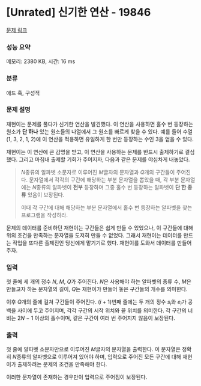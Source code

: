 # [Unrated] 신기한 연산 - 19846 

[문제 링크](https://www.acmicpc.net/problem/19846) 

### 성능 요약

메모리: 2380 KB, 시간: 16 ms

### 분류

애드 혹, 구성적

### 문제 설명

<p>재현이는 문제를 풀다가 신기한 연산을 발견했다. 이 연산을 사용하면 홀수 번 등장하는 원소가 <strong>단 하나</strong> 있는 원소들의 나열에서 그 원소를 빠르게 찾을 수 있다. 예를 들어 수열 (1, 3, 2, 1, 2)에 이 연산을 적용하면 유일하게 한 번만 등장하는 수인 3을 얻을 수 있다.</p>

<p>재현이는 이 연산에 큰 감명을 받고, 이 연산을 사용하는 문제를 반드시 출제하기로 결심했다. 그리고 마침내 출제할 기회가 주어지자, 다음과 같은 문제를 야심차게 내놓았다.</p>

<blockquote>
<p><em>N</em>종류의 알파벳 소문자로 이루어진 <em>M</em>글자의 문자열과 <em>Q</em>개의 구간들이 주어진다. 문자열에서 각각의 구간에 해당하는 부분 문자열을 뽑았을 때, 각 부분 문자열에는 <em>N</em>종류의 알파벳이 <strong>전부</strong> 등장하며 그중 홀수 번 등장하는 알파벳이 <strong>단 한 종류</strong> 있음이 보장된다.</p>

<p>이때 각 구간에 대해 해당하는 부분 문자열에서 홀수 번 등장하는 알파벳을 찾는 프로그램을 작성하라.</p>
</blockquote>

<p>문제의 데이터를 준비하던 재현이는 구간들은 쉽게 만들 수 있었으나, 이 구간들에 대해 위의 조건을 만족하는 문자열을 도저히 만들 수 없었다. 그래서 재현이는 데이터를 만드는 작업을 또다른 출제진인 당신에게 맡기기로 했다. 재현이를 도와서 데이터를 만들어 주자.</p>

### 입력 

 <p>첫 줄에 세 개의 정수 <span style="font-style: italic;">N</span>, <span style="font-style: italic;">M</span>, <span style="font-style: italic;">Q</span>가 주어진다. <span style="font-style: italic;">N</span>은 사용해야 하는 알파벳의 종류 수, <span style="font-style: italic;">M</span>은 만들고자 하는 문자열의 길이, <span style="font-style: italic;">Q</span>는 재현이가 만들어 놓은 구간들의 개수를 의미한다.</p>

<p>이후 <span style="font-style: italic;">Q</span>개의 줄에 걸쳐 구간들이 주어진다. (<span style="font-style: italic;">i</span> + 1)번째 줄에는 두 개의 정수 <span style="font-style: italic;">s</span><sub><span style="font-style: italic;">i</span></sub>와 <span style="font-style: italic;">e</span><sub><span style="font-style: italic;">i</span></sub>가 공백을 사이에 두고 주어지며, 각각 구간의 시작 위치와 끝 위치를 의미한다. 각 구간의 너비는 2<span style="font-style: italic;">N</span> − 1 이상의 홀수이며, 같은 구간이 여러 번 주어지지 않음이 보장된다.</p>

### 출력 

 <p>첫 줄에 알파벳 소문자만으로 이루어진 <span style="font-style: italic;">M</span>글자의 문자열을 출력한다. 이 문자열은 정확히 <span style="font-style: italic;">N</span>종류의 알파벳으로 이루어져 있어야 하며, 입력으로 주어진 모든 구간에 대해 재현이가 출제하려는 문제의 조건을 만족해야 한다.</p>

<p>이러한 문자열이 존재하는 경우만이 입력으로 주어짐이 보장된다.</p>

